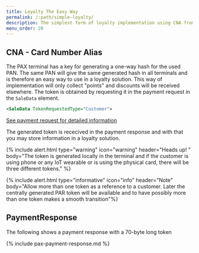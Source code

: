 ```yaml
---
title: Loyalty The Easy Way
permalink: /:path/simple-loyalty/
description: The simplest form of loyalty implementation using CNA from PaymentResponse
menu_order: 20
---
```


## CNA - Card Number Alias

The PAX terminal has a key for generating a one-way hash for the used PAN. The same PAN will give the same generated hash in all terminals and is therefore an easy way to use in a loyalty solution. This way of implementation will only collect "points" and discounts will be received elsewhere. The token is obtained by requesting it in the payment request in the `SaleData` element.

```xml
<SaleData TokenRequestedType="Customer">
```

[See payment request for detailed information][payment-request]

The generated token is rececived in the payment response and with that you may store information in a loyalty solution.

{% include alert.html type="warning" icon="warning" header="Heads up! " body="The token is generated locally in the terminal and if the customer is using phone or any IoT wearable or is using the physical card, there will be three different tokens."  %}

{% include alert.html type="informative" icon="info" header="Note" body="Allow more than one token as a reference to a customer. Later the centrally generated PAR token will be available and to have possibly more than one token makes a smooth transition"%}

## PaymentResponse

The following shows a payment response with a 70-byte long token

{% include pax-payment-response.md %}

[payment-request]: /pax-terminal/Nexo-Retailer/Quick-guide/make-payment
